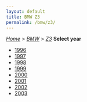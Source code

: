 ```yaml
---
layout: default
title: BMW Z3
permalink: /bmw/z3/
---
```

[*Home*](/) > [*BMW*](/bmw/) > [*Z3*](/bmw/z3/)
**Select year**
- [1996](/bmw/z3/1996/)
- [1997](/bmw/z3/1997/)
- [1998](/bmw/z3/1998/)
- [1999](/bmw/z3/1999/)
- [2000](/bmw/z3/2000/)
- [2001](/bmw/z3/2001/)
- [2002](/bmw/z3/2002/)
- [2003](/bmw/z3/2003/)